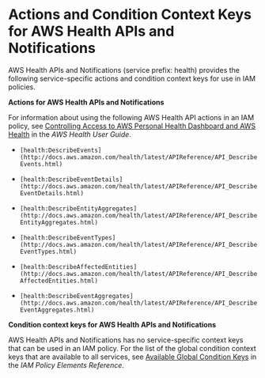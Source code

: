 # Actions and Condition Context Keys for AWS Health APIs and Notifications<a name="list_health"></a>

AWS Health APIs and Notifications \(service prefix: health\) provides the following service\-specific actions and condition context keys for use in IAM policies\.

**Actions for AWS Health APIs and Notifications**

For information about using the following AWS Health API actions in an IAM policy, see [Controlling Access to AWS Personal Health Dashboard and AWS Health](http://docs.aws.amazon.com/health/latest/ug/controlling-access.html) in the *AWS Health User Guide*\.

+ `[health:DescribeEvents](http://docs.aws.amazon.com/health/latest/APIReference/API_DescribeEvents.html)`

+ `[health:DescribeEventDetails](http://docs.aws.amazon.com/health/latest/APIReference/API_DescribeEventDetails.html)`

+ `[health:DescribeEntityAggregates](http://docs.aws.amazon.com/health/latest/APIReference/API_DescribeEntityAggregates.html)`

+ `[health:DescribeEventTypes](http://docs.aws.amazon.com/health/latest/APIReference/API_DescribeEventTypes.html)`

+ `[health:DescribeAffectedEntities](http://docs.aws.amazon.com/health/latest/APIReference/API_DescribeAffectedEntities.html)`

+ `[health:DescribeEventAggregates](http://docs.aws.amazon.com/health/latest/APIReference/API_DescribeEventAggregates.html)`

**Condition context keys for AWS Health APIs and Notifications**

AWS Health APIs and Notifications has no service\-specific context keys that can be used in an IAM policy\. For the list of the global condition context keys that are available to all services, see [Available Global Condition Keys](reference_policies_condition-keys.md#AvailableKeys) in the *IAM Policy Elements Reference*\.